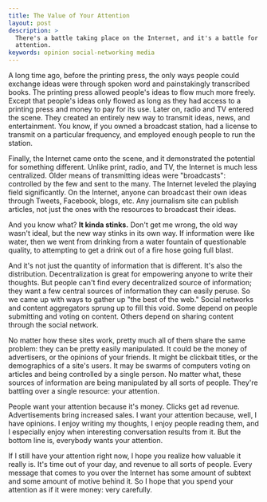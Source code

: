 ```yaml
---
title: The Value of Your Attention
layout: post
description: >
  There's a battle taking place on the Internet, and it's a battle for your
  attention.
keywords: opinion social-networking media
---
```


A long time ago, before the printing press, the only ways people could exchange
ideas were through spoken word and painstakingly transcribed books.  The
printing press allowed people's ideas to flow much more freely.  Except that
people's ideas only flowed as long as they had access to a printing press and
money to pay for its use.  Later on, radio and TV entered the scene.  They
created an entirely new way to transmit ideas, news, and entertainment.  You
know, if you owned a broadcast station, had a license to transmit on a
particular frequency, and employed enough people to run the station.

Finally, the Internet came onto the scene, and it demonstrated the potential for
something different.  Unlike print, radio, and TV, the Internet is much less
centralized.  Older means of transmitting ideas were "broadcasts": controlled by
the few and sent to the many.  The Internet leveled the playing field
significantly.  On the Internet, anyone can broadcast their own ideas through
Tweets, Facebook, blogs, etc.  Any journalism site can publish articles, not
just the ones with the resources to broadcast their ideas.

And you know what?  **It kinda stinks.** Don't get me wrong, the old way wasn't
ideal, but the new way stinks in its own way.  If information were like water,
then we went from drinking from a water fountain of questionable quality, to
attempting to get a drink out of a fire hose going full blast.

And it's not just the quantity of information that is different.  It's also the
distribution.  Decentralization is great for empowering anyone to write their
thoughts.  But people can't find every decentralized source of information; they
want a few central sources of information they can easily peruse.  So we came up
with ways to gather up "the best of the web."  Social networks and content
aggregators sprung up to fill this void.  Some depend on people submitting and
voting on content.  Others depend on sharing content through the social network.

No matter how these sites work, pretty much all of them share the same problem:
they can be pretty easily manipulated.  It could be the money of advertisers, or
the opinions of your friends.  It might be clickbait titles, or the demographics
of a site's users.  It may be swarms of computers voting on articles and being
controlled by a single person.  No matter what, these sources of information are
being manipulated by all sorts of people.  They're battling over a single
resource: your attention.

People want your attention because it's money.  Clicks get ad revenue.
Advertisements bring increased sales.  I want your attention because, well, I
have opinions.  I enjoy writing my thoughts, I enjoy people reading them, and I
especially enjoy when interesting conversation results from it.  But the bottom
line is, everybody wants your attention.

If I still have your attention right now, I hope you realize how valuable it
really is.  It's time out of your day, and revenue to all sorts of people.
Every message that comes to you over the Internet has some amount of subtext and
some amount of motive behind it.  So I hope that you spend your attention as if
it were money: very carefully.
